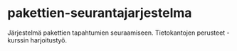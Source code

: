 # pakettien-seurantajarjestelma
Järjestelmä pakettien tapahtumien seuraamiseen. Tietokantojen perusteet -kurssin harjoitustyö.

